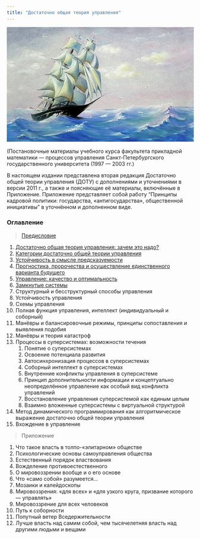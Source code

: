 ```yaml
---
title: "Достаточно общая теория управления"
---
```


![Достаточно общая теория управления](/0/dotu-main.jpg)

(Постановочные материалы учебного курса факультета прикладной математики — процессов управления Санкт-Петербургского государственного университета (1997 — 2003 гг.)

В настоящем издании представлена вторая редакция Достаточно общей теории управления (ДОТУ) с дополнениями и уточнениями в версии 2011 г., а также и поясняющие её материалы, включённые в Приложение. Приложение представляет собой работу “Принципы кадровой политики: государства, «антигосударства», общественной инициативы” в уточнённом и дополненном виде.

### Оглавление

>[Предисловие](/p/0/)
1. [Достаточно общая теория управления: зачем это надо?](/p/1/)
2. [Категории достаточно общей теории управления](/p/2/)
3. [Устойчивость в смысле предсказуемости](/p/3/)
4. [Прогностика, пророчества и осуществление единственного варианта будущего](/p/4/) 
5. [Управление: качество и оптимальность](/p/5/)
6. [Замкнутые системы](/p/6/)
7. Структурный и бесструктурный способы управления
8. Устойчивость управления
9. Схемы управления
10. Полная функция управления, интеллект (индивидуальный и соборный)
11. Манёвры и балансировочные режимы, принципы сопоставления и выявления подобия
12. Манёвры и теория катастроф
13. Процессы в суперсистемах: возможности течения
	1. Понятие о суперсистемах
	2. Освоение потенциала развития
	3. Автосинхронизация процессов в суперсистемах
	4. Соборный интеллект в суперсистемах
	5. Внутренние конфликты управления в суперсистеме
	6. Принцип дополнительности информации и концептуально неопределённое управление как особый вид конфликта управлений
	7. Восстановление управления суперсистемой как единым целым
	8. Взаимно вложенные суперсистемы с виртуальной структурой
14. Метод динамического программирования как алгоритмическое выражение достаточно общей теории управления
15. Вхождение в управление

>Приложение

1. Что такое власть в толпо-«элитарном» обществе
2. Психологические основы самоуправления общества
3. Естественный порядок властвования
4. Вожделение противоестественного
5. О мировоззрении вообще и о его основе
6. Что «само собой» разумеется…
7. Мозаики и калейдоскопы
8. Мировоззрения: «для всех» и «для узкого круга, призвание которого — управлять»
9. Мировоззрение для всех человеков
10. Путь к соборности
11. Попутный ветер Вседержительности
12. Лучше власть над самим собой, чем тысячелетняя власть над другими людьми и вещами